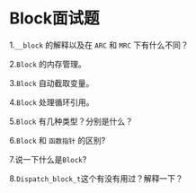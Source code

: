# Block面试题

1.`__block` 的解释以及在 `ARC` 和 `MRC` 下有什么不同？

2.`Block` 的内存管理。

3.`Block` 自动截取变量。

4.`Block` 处理循环引用。

5.`Block` 有几种类型？分别是什么？

6.`Block` 和 `函数指针` 的区别?

7.说一下什么是`Block`? 

8.`Dispatch_block_t`这个有没有用过？解释一下？